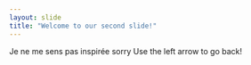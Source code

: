 ```yaml
---
layout: slide
title: "Welcome to our second slide!"
---
```

Je ne me sens pas inspirée sorry
Use the left arrow to go back!
